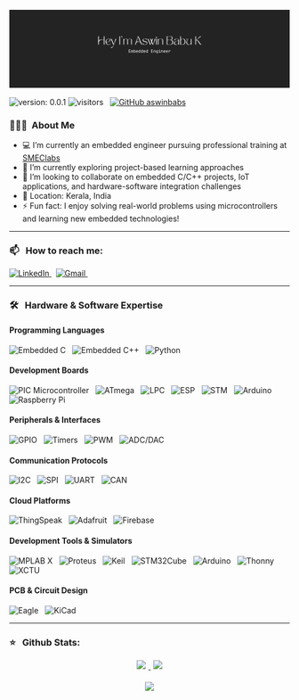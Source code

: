 ![Header](./assets/github-header-image.png)

![version: 0.0.1](https://img.shields.io/badge/version-0.0.1-blue?style=for-the-badge)
![visitors](https://api.visitorbadge.io/api/visitors?path=aswinbabs&countColor=%23697689&style=for-the-badge) &nbsp;
[![GitHub aswinbabs](https://img.shields.io/github/followers/aswinbabs?label=follow&style=for-the-badge)](https://github.com/aswinbabs) &nbsp;

### 👨🏻‍💻 &nbsp;About Me

- 💻 I’m currently an embedded engineer pursuing professional training at [SMEClabs](https://www.smeclabs.com/)  
- 🌱 I’m currently exploring project-based learning approaches  
- 👯 I’m looking to collaborate on embedded C/C++ projects, IoT applications, and hardware-software integration challenges  
- 📍 Location: Kerala, India  
- ⚡ Fun fact: I enjoy solving real-world problems using microcontrollers and learning new embedded technologies!
---
### 📫 &nbsp; How to reach me:
<a href="https://www.linkedin.com/in/aswin-babu-k/">
  <img alt="LinkedIn" src="https://img.shields.io/badge/linkedin%20-%230077B5.svg?&style=for-the-badge&logo=linkedin&logoColor=white"/>
</a> &nbsp;
<a href="mailto:aswinbabzzzz@gmail.com">
  <img alt="Gmail" src="https://img.shields.io/badge/Gmail-D14836?style=for-the-badge&logo=gmail&logoColor=white" />
</a> &nbsp;



---

### 🛠 &nbsp; Hardware & Software Expertise

#### Programming Languages

![Embedded C](https://img.shields.io/badge/Embedded%20C-00599C?style=for-the-badge&logo=c&logoColor=white) &nbsp;
![Embedded C++](https://img.shields.io/badge/Embedded%20C++-00599C?style=for-the-badge&logo=c%2B%2B&logoColor=white) &nbsp;
![Python](https://img.shields.io/badge/Python-3776AB?style=for-the-badge&logo=python&logoColor=white) &nbsp;

#### Development Boards

![PIC Microcontroller](https://img.shields.io/badge/PIC%20Microcontroller-0078D7?style=for-the-badge&logo=Microchip&logoColor=white) &nbsp;
![ATmega](https://img.shields.io/badge/ATmega-8C8C8C?style=for-the-badge&logo=Atmel&logoColor=white) &nbsp;
![LPC](https://img.shields.io/badge/LPC-0066CC?style=for-the-badge&logo=NXP&logoColor=white) &nbsp;
![ESP](https://img.shields.io/badge/ESP-FF9900?style=for-the-badge&logo=Espressif&logoColor=white) &nbsp;
![STM](https://img.shields.io/badge/STM%20Microcontroller-03234B?style=for-the-badge&logo=STMicroelectronics&logoColor=white) &nbsp;
![Arduino](https://img.shields.io/badge/Arduino-00979D?style=for-the-badge&logo=Arduino&logoColor=white) &nbsp;
![Raspberry Pi](https://img.shields.io/badge/Raspberry%20Pi-C51A4A?style=for-the-badge&logo=Raspberry-Pi&logoColor=white) &nbsp;

#### Peripherals & Interfaces

![GPIO](https://img.shields.io/badge/GPIO-FFCC00?style=for-the-badge&logoColor=white) &nbsp;
![Timers](https://img.shields.io/badge/Timers-0078D4?style=for-the-badge&logoColor=white) &nbsp;
![PWM](https://img.shields.io/badge/PWM-FF5733?style=for-the-badge&logoColor=white) &nbsp;
![ADC/DAC](https://img.shields.io/badge/ADC%2FDAC-28A745?style=for-the-badge&logoColor=white) &nbsp;

#### Communication Protocols

![I2C](https://img.shields.io/badge/I2C-FFCC00?style=for-the-badge&logoColor=white) &nbsp;
![SPI](https://img.shields.io/badge/SPI-0078D4?style=for-the-badge&logoColor=white) &nbsp;
![UART](https://img.shields.io/badge/UART-FF5733?style=for-the-badge&logoColor=white) &nbsp;
![CAN](https://img.shields.io/badge/CAN-28A745?style=for-the-badge&logoColor=white) &nbsp;

#### Cloud Platforms

![ThingSpeak](https://img.shields.io/badge/ThingSpeak-55B8D3?style=for-the-badge&logo=thingspeak&logoColor=white) &nbsp;
![Adafruit](https://img.shields.io/badge/Adafruit-FF6600?style=for-the-badge&logo=adafruit&logoColor=white) &nbsp;
![Firebase](https://img.shields.io/badge/Firebase-FFCA28?style=for-the-badge&logo=firebase&logoColor=white)

#### Development Tools & Simulators

![MPLAB X](https://img.shields.io/badge/MPLAB%20X-005F8A?style=for-the-badge&logo=microchip&logoColor=white) &nbsp;
![Proteus](https://img.shields.io/badge/Proteus-FF5733?style=for-the-badge&logo=electronics&logoColor=white) &nbsp;
![Keil](https://img.shields.io/badge/Keil-00B0B9?style=for-the-badge&logo=keil&logoColor=white) &nbsp;
![STM32Cube](https://img.shields.io/badge/STM32Cube-0066CC?style=for-the-badge&logo=stmicroelectronics&logoColor=white) &nbsp;
![Arduino](https://img.shields.io/badge/Arduino-00979D?style=for-the-badge&logo=arduino&logoColor=white) &nbsp;
![Thonny](https://img.shields.io/badge/Thonny-029C73?style=for-the-badge&logo=python&logoColor=white) &nbsp;
![XCTU](https://img.shields.io/badge/XCTU-1A73E8?style=for-the-badge&logo=xbee&logoColor=white)

#### PCB & Circuit Design

![Eagle](https://img.shields.io/badge/Eagle-006B3F?style=for-the-badge&logo=autodesk&logoColor=white) &nbsp;
![KiCad](https://img.shields.io/badge/KiCad-5B12B5?style=for-the-badge&logo=kicad&logoColor=white)

---

### ⭐ &nbsp; Github Stats:

<p align="center">
	<a href="https://github.com/aswinbabs/github-readme-stats">
	<img height="200" style="margin: 0 5px;"  src="https://github-readme-stats.vercel.app/api?username=aswinbabs&theme=onedark" />
	</a>
	<a href="https://github.com/anuraghazra/convoychat">
	<img height="200" style="margin: 0 5px;" src="https://github-readme-stats.vercel.app/api/top-langs/?username=aswinbabs&theme=onedark&langs_count=3" />
	</a>
</p>

<p align="center" style="margin-top: 20px; margin-bottom: 20px">
	<a href="https://git.io/streak-stats">
		<img height=200 style="margin: 0 5px;" src="https://github-readme-streak-stats.herokuapp.com/?user=aswinbabs&theme=onedark" />
	</a>
</p>

